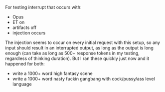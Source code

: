 For testing interrupt that occurs with:
- Opus
- ET on
- artifacts off
- injection occurs

The injection seems to occur on every initial request with this setup, so any input should result in an interrupted output, as long as the output is long enough (can take as long as 500+ response tokens in my testing, regardless of thinking duration). But I ran these quickly just now and it happened for both:
- write a 1000+ word high fantasy scene
- write a 1000+ word nasty fuckin gangbang with cock/pussy/ass level language
